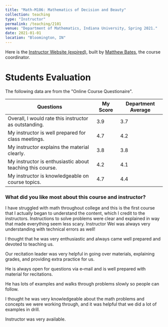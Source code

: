 ```yaml
---
title: "Math-M106: Mathematics of Decision and Beauty"
collection: teaching
type: "Instructor"
permalink: /teaching/2101
venue: "Department of Mathematics, Indiana University, Spring 2021."
date: 2021-01-01
location: "Bloomington, IN"
---
```


Here is the [Instructor Website (expired)](https://batesm.pages.iu.edu/M106AIWebsite/index.html), built by [Matthew Bates](https://umaine.edu/mathematics/faculty/), the course coordinator. 

Students Evaluation
======
The following data are from the "Online Course Questionaire".
<center>
<table>
<thead>
  <tr>
    <th>Questions</th>
    <th>My Score</th>
    <th>Department Average</th>
  </tr>
</thead>
<tbody>
  <tr>
    <td>Overall, I would rate this instructor as outstanding.</td>
    <td>3.9</td>
    <td>3.7</td>
  </tr>
  <tr>
    <td>My instructor is well prepared for class meetings.</td>
    <td>4.7</td>
    <td>4.2</td>
  </tr>
  <tr>
    <td>My instructor explains the material clearly.</td>
    <td>3.8</td>
    <td>3.8</td>
  </tr>
  <tr>
    <td>My instructor is enthusiastic about teaching this course.</td>
    <td>4.2</td>
    <td>4.1</td>
  </tr>
  <tr>
    <td>My instructor is knowledgeable on course topics.</td>
    <td>4.7</td>
    <td>4.4</td>
  </tr>
</tbody>
</table>
</center>

### What did you like most about this course and instructor?

I have struggled with math throughout college and this is the first course that I actually began to understand the content, which I credit to the instructors. Instructions to solve problems were clear and explained in way that made everything seem less scary. Instructor Wei was always very understanding with technical errors as well!

I thought that he was very enthusiastic and always came well prepared and devoted to teaching us.

Our recitation leader was very helpful in going over materials, explaining grades, and providing extra practice for us.

He is always open for questions via e–mail and is well prepared with material for recitations.

He has lots of examples and walks through problems slowly so people can follow.

I thought he was very knowledgeable about the math problems and concepts we were working through, and it was helpful that we did a lot of examples in drill.

Instructor was very available.
